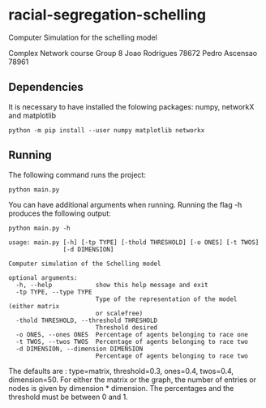 # racial-segregation-schelling
Computer Simulation for the schelling model

Complex Network course
Group 8
Joao Rodrigues 78672
Pedro Ascensao 78961

## Dependencies
It is necessary to have installed the folowing packages: numpy, networkX and matplotlib

```
python -m pip install --user numpy matplotlib networkx
``` 

## Running
The following command runs the project:

 ```shell
python main.py
```

You can have additional arguments when running. Running the flag -h produces the following output:

```shell
python main.py -h 

usage: main.py [-h] [-tp TYPE] [-thold THRESHOLD] [-o ONES] [-t TWOS]
               [-d DIMENSION]

Computer simulation of the Schelling model

optional arguments:
  -h, --help            show this help message and exit
  -tp TYPE, --type TYPE
                        Type of the representation of the model (either matrix
                        or scalefree)
  -thold THRESHOLD, --threshold THRESHOLD
                        Threshold desired
  -o ONES, --ones ONES  Percentage of agents belonging to race one
  -t TWOS, --twos TWOS  Percentage of agents belonging to race two
  -d DIMENSION, --dimension DIMENSION
                        Percentage of agents belonging to race two
```

The defaults are : type=matrix, threshold=0.3, ones=0.4, twos=0.4, dimension=50. 
For either the matrix or the graph, the number of entries or nodes is given by dimension * dimension.
The percentages and the threshold must be between 0 and 1. 
